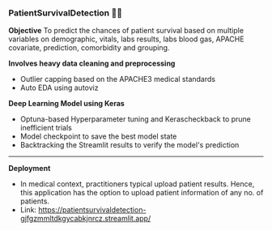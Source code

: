 ### PatientSurvivalDetection 🏥💊 ###

**Objective**
To predict the chances of patient survival based on multiple variables on demographic, vitals, labs results, labs blood gas, APACHE covariate, prediction, comorbidity and grouping.

**Involves heavy data cleaning and preprocessing**
- Outlier capping based on the APACHE3 medical standards
- Auto EDA using autoviz

**Deep Learning Model using Keras**
- Optuna-based Hyperparameter tuning and Kerascheckback to prune inefficient trials
- Model checkpoint to save the best model state
- Backtracking the Streamlit results to verify the model's prediction

___

**Deployment**
- In medical context, practitioners typical upload patient results. Hence, this application has the option to upload patient information of any no. of patients.
- Link: https://patientsurvivaldetection-gjfgzmmltdkgycabkjnrcz.streamlit.app/
